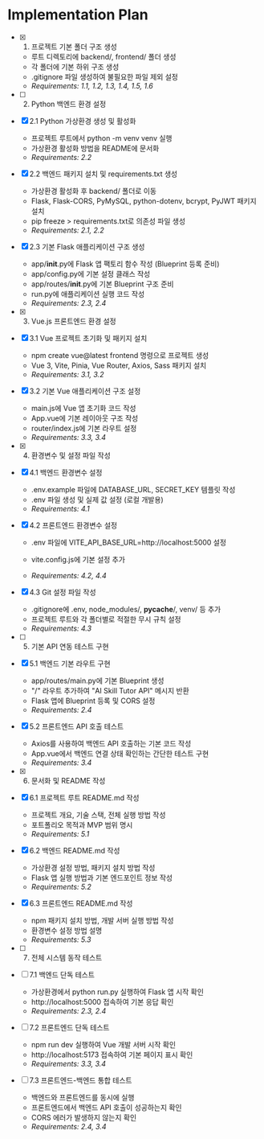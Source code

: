 # Implementation Plan

- [x] 1. 프로젝트 기본 폴더 구조 생성





  - 루트 디렉토리에 backend/, frontend/ 폴더 생성
  - 각 폴더에 기본 하위 구조 생성
  - .gitignore 파일 생성하여 불필요한 파일 제외 설정
  - _Requirements: 1.1, 1.2, 1.3, 1.4, 1.5, 1.6_

- [ ] 2. Python 백엔드 환경 설정
- [x] 2.1 Python 가상환경 생성 및 활성화





  - 프로젝트 루트에서 python -m venv venv 실행
  - 가상환경 활성화 방법을 README에 문서화
  - _Requirements: 2.2_

- [x] 2.2 백엔드 패키지 설치 및 requirements.txt 생성





  - 가상환경 활성화 후 backend/ 폴더로 이동
  - Flask, Flask-CORS, PyMySQL, python-dotenv, bcrypt, PyJWT 패키지 설치
  - pip freeze > requirements.txt로 의존성 파일 생성
  - _Requirements: 2.1, 2.2_

- [x] 2.3 기본 Flask 애플리케이션 구조 생성






  - app/__init__.py에 Flask 앱 팩토리 함수 작성 (Blueprint 등록 준비)
  - app/config.py에 기본 설정 클래스 작성
  - app/routes/__init__.py에 기본 Blueprint 구조 준비
  - run.py에 애플리케이션 실행 코드 작성
  - _Requirements: 2.3, 2.4_

- [x] 3. Vue.js 프론트엔드 환경 설정






- [x] 3.1 Vue 프로젝트 초기화 및 패키지 설치


  - npm create vue@latest frontend 명령으로 프로젝트 생성
  - Vue 3, Vite, Pinia, Vue Router, Axios, Sass 패키지 설치
  - _Requirements: 3.1, 3.2_


- [x] 3.2 기본 Vue 애플리케이션 구조 설정


  - main.js에 Vue 앱 초기화 코드 작성
  - App.vue에 기본 레이아웃 구조 작성
  - router/index.js에 기본 라우트 설정
  - _Requirements: 3.3, 3.4_

- [x] 4. 환경변수 및 설정 파일 작성





- [x] 4.1 백엔드 환경변수 설정


  - .env.example 파일에 DATABASE_URL, SECRET_KEY 템플릿 작성
  - .env 파일 생성 및 실제 값 설정 (로컬 개발용)
  - _Requirements: 4.1_



- [x] 4.2 프론트엔드 환경변수 설정

  - .env 파일에 VITE_API_BASE_URL=http://localhost:5000 설정
  - vite.config.js에 기본 설정 추가


  - _Requirements: 4.2, 4.4_

- [x] 4.3 Git 설정 파일 작성


  - .gitignore에 .env, node_modules/, __pycache__/, venv/ 등 추가
  - 프로젝트 루트와 각 폴더별로 적절한 무시 규칙 설정
  - _Requirements: 4.3_

- [ ] 5. 기본 API 연동 테스트 구현
- [x] 5.1 백엔드 기본 라우트 구현






  - app/routes/main.py에 기본 Blueprint 생성
  - "/" 라우트 추가하여 "AI Skill Tutor API" 메시지 반환
  - Flask 앱에 Blueprint 등록 및 CORS 설정
  - _Requirements: 2.4_

- [x] 5.2 프론트엔드 API 호출 테스트





  - Axios를 사용하여 백엔드 API 호출하는 기본 코드 작성
  - App.vue에서 백엔드 연결 상태 확인하는 간단한 테스트 구현
  - _Requirements: 3.4_

- [x] 6. 문서화 및 README 작성





- [x] 6.1 프로젝트 루트 README.md 작성


  - 프로젝트 개요, 기술 스택, 전체 실행 방법 작성
  - 포트폴리오 목적과 MVP 범위 명시
  - _Requirements: 5.1_

- [x] 6.2 백엔드 README.md 작성


  - 가상환경 설정 방법, 패키지 설치 방법 작성
  - Flask 앱 실행 방법과 기본 엔드포인트 정보 작성
  - _Requirements: 5.2_

- [x] 6.3 프론트엔드 README.md 작성


  - npm 패키지 설치 방법, 개발 서버 실행 방법 작성
  - 환경변수 설정 방법 설명
  - _Requirements: 5.3_

- [ ] 7. 전체 시스템 동작 테스트
- [ ] 7.1 백엔드 단독 테스트
  - 가상환경에서 python run.py 실행하여 Flask 앱 시작 확인
  - http://localhost:5000 접속하여 기본 응답 확인
  - _Requirements: 2.3, 2.4_

- [ ] 7.2 프론트엔드 단독 테스트
  - npm run dev 실행하여 Vue 개발 서버 시작 확인
  - http://localhost:5173 접속하여 기본 페이지 표시 확인
  - _Requirements: 3.3, 3.4_

- [ ] 7.3 프론트엔드-백엔드 통합 테스트
  - 백엔드와 프론트엔드를 동시에 실행
  - 프론트엔드에서 백엔드 API 호출이 성공하는지 확인
  - CORS 에러가 발생하지 않는지 확인
  - _Requirements: 2.4, 3.4_
